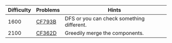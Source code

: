| Difficulty | Problems | Hints |
| -------- | -------- | -------- |
| 1600 | [CF793B](https://codeforces.com/problemset/problem/793/B) | DFS or you can check something different. |
| 2100 | [CF362D](https://codeforces.com/problemset/problem/362/D) | Greedily merge the components. |